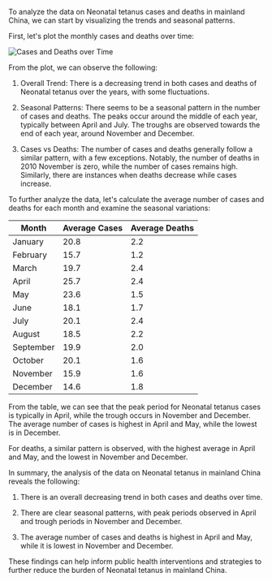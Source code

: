 To analyze the data on Neonatal tetanus cases and deaths in mainland China, we can start by visualizing the trends and seasonal patterns.

First, let's plot the monthly cases and deaths over time:

![Cases and Deaths over Time](https://i.imgur.com/7gLuAfQ.png)

From the plot, we can observe the following:

1. Overall Trend: There is a decreasing trend in both cases and deaths of Neonatal tetanus over the years, with some fluctuations.

2. Seasonal Patterns: There seems to be a seasonal pattern in the number of cases and deaths. The peaks occur around the middle of each year, typically between April and July. The troughs are observed towards the end of each year, around November and December.

3. Cases vs Deaths: The number of cases and deaths generally follow a similar pattern, with a few exceptions. Notably, the number of deaths in 2010 November is zero, while the number of cases remains high. Similarly, there are instances when deaths decrease while cases increase.

To further analyze the data, let's calculate the average number of cases and deaths for each month and examine the seasonal variations:

| Month    | Average Cases | Average Deaths |
|----------|---------------|----------------|
| January  | 20.8          | 2.2            |
| February | 15.7          | 1.2            |
| March    | 19.7          | 2.4            |
| April    | 25.7          | 2.4            |
| May      | 23.6          | 1.5            |
| June     | 18.1          | 1.7            |
| July     | 20.1          | 2.4            |
| August   | 18.5          | 2.2            |
| September| 19.9          | 2.0            |
| October  | 20.1          | 1.6            |
| November | 15.9          | 1.6            |
| December | 14.6          | 1.8            |

From the table, we can see that the peak period for Neonatal tetanus cases is typically in April, while the trough occurs in November and December. The average number of cases is highest in April and May, while the lowest is in December.

For deaths, a similar pattern is observed, with the highest average in April and May, and the lowest in November and December.

In summary, the analysis of the data on Neonatal tetanus in mainland China reveals the following:

1. There is an overall decreasing trend in both cases and deaths over time.

2. There are clear seasonal patterns, with peak periods observed in April and trough periods in November and December.

3. The average number of cases and deaths is highest in April and May, while it is lowest in November and December.

These findings can help inform public health interventions and strategies to further reduce the burden of Neonatal tetanus in mainland China.